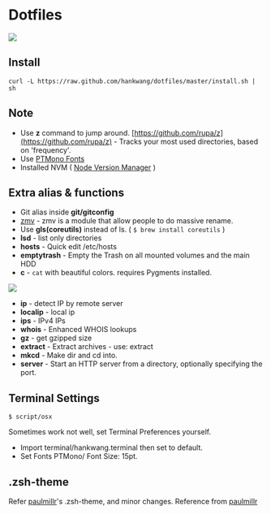 # Dotfiles

<img src="http://i.imgur.com/vzftD0D.png">


## Install

```
curl -L https://raw.github.com/hankwang/dotfiles/master/install.sh | sh
```

## Note

* Use **z** command to jump around. [https://github.com/rupa/z](https://github.com/rupa/z) - Tracks your most used directories, based on 'frequency'.
* Use [PTMono Fonts](http://www.paratype.com/public/)
* Installed NVM ( [Node Version Manager](https://github.com/creationix/nvm) )

## Extra alias & functions

* Git alias inside **git/gitconfig**
* [zmv](http://zshwiki.org/home/builtin/functions/zmv) - zmv is a module that allow people to do massive rename.
* Use **gls(coreutils)** instead of ls. ( `$ brew install coreutils` )
* **lsd** - list only directories
* **hosts** - Quick edit /etc/hosts
* **emptytrash** - Empty the Trash on all mounted volumes and the main HDD
* **c** - `cat` with beautiful colors. requires Pygments installed.
<img src="http://i.imgur.com/lUdmw87.png">

* **ip** - detect IP by remote server
* **localip** - local ip
* **ips** - IPv4 IPs
* **whois** - Enhanced WHOIS lookups
* **gz** - get gzipped size
* **extract** - Extract archives - use: extract <file>
* **mkcd** - Make dir and cd into.
* **server** - Start an HTTP server from a directory, optionally specifying the port.

## Terminal Settings

	$ script/osx
	
Sometimes work not well, set Terminal Preferences yourself.

* Import terminal/hankwang.terminal then set to default.
* Set Fonts PTMono/ Font Size: 15pt.

## .zsh-theme

Refer [paulmillr](https://github.com/paulmillr/dotfiles)'s .zsh-theme, and minor changes.
Reference from [paulmillr](https://github.com/paulmillr/dotfiles)